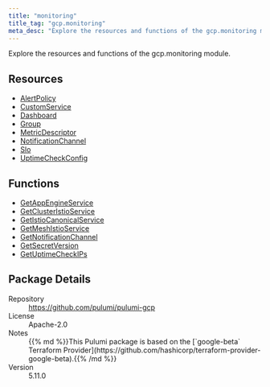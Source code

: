 ```yaml
---
title: "monitoring"
title_tag: "gcp.monitoring"
meta_desc: "Explore the resources and functions of the gcp.monitoring module."
---
```


<!-- WARNING: this file was generated by Pulumi Docs Generator. -->
<!-- Do not edit by hand unless you're certain you know what you are doing! -->

Explore the resources and functions of the gcp.monitoring module.

<h2 id="resources">Resources</h2>
<ul class="api">
    <li><a href="alertpolicy" title="AlertPolicy"><span class="symbol resource"></span>AlertPolicy</a></li>
    <li><a href="customservice" title="CustomService"><span class="symbol resource"></span>CustomService</a></li>
    <li><a href="dashboard" title="Dashboard"><span class="symbol resource"></span>Dashboard</a></li>
    <li><a href="group" title="Group"><span class="symbol resource"></span>Group</a></li>
    <li><a href="metricdescriptor" title="MetricDescriptor"><span class="symbol resource"></span>MetricDescriptor</a></li>
    <li><a href="notificationchannel" title="NotificationChannel"><span class="symbol resource"></span>NotificationChannel</a></li>
    <li><a href="slo" title="Slo"><span class="symbol resource"></span>Slo</a></li>
    <li><a href="uptimecheckconfig" title="UptimeCheckConfig"><span class="symbol resource"></span>UptimeCheckConfig</a></li>
</ul>

<h2 id="functions">Functions</h2>
<ul class="api">
    <li><a href="getappengineservice" title="GetAppEngineService"><span class="symbol function"></span>GetAppEngineService</a></li>
    <li><a href="getclusteristioservice" title="GetClusterIstioService"><span class="symbol function"></span>GetClusterIstioService</a></li>
    <li><a href="getistiocanonicalservice" title="GetIstioCanonicalService"><span class="symbol function"></span>GetIstioCanonicalService</a></li>
    <li><a href="getmeshistioservice" title="GetMeshIstioService"><span class="symbol function"></span>GetMeshIstioService</a></li>
    <li><a href="getnotificationchannel" title="GetNotificationChannel"><span class="symbol function"></span>GetNotificationChannel</a></li>
    <li><a href="getsecretversion" title="GetSecretVersion"><span class="symbol function"></span>GetSecretVersion</a></li>
    <li><a href="getuptimecheckips" title="GetUptimeCheckIPs"><span class="symbol function"></span>GetUptimeCheckIPs</a></li>
</ul>

<h2 id="package-details">Package Details</h2>
<dl class="package-details">
	<dt>Repository</dt>
	<dd><a href="https://github.com/pulumi/pulumi-gcp">https://github.com/pulumi/pulumi-gcp</a></dd>
	<dt>License</dt>
	<dd>Apache-2.0</dd>
	<dt>Notes</dt>
	<dd>{{% md %}}This Pulumi package is based on the [`google-beta` Terraform Provider](https://github.com/hashicorp/terraform-provider-google-beta).{{% /md %}}</dd>
	<dt>Version</dt>
	<dd>5.11.0</dd>
</dl>


